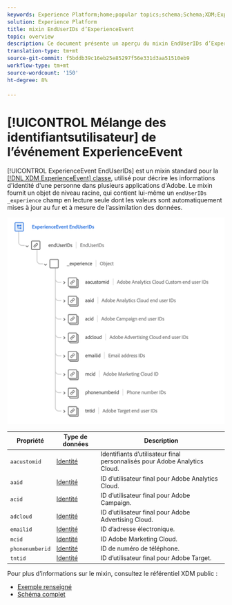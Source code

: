 ```yaml
---
keywords: Experience Platform;home;popular topics;schema;Schema;XDM;ExperienceEvent;fields;schemas;Schemas;Schema design;mixin;mixin;enduserids;end-user;end user;ids;
solution: Experience Platform
title: mixin EndUserIDs d’ExperienceEvent
topic: overview
description: Ce document présente un aperçu du mixin EndUserIDs d’ExperienceEvent.
translation-type: tm+mt
source-git-commit: f5bddb39c16eb25e85297f56e331d3aa51510eb9
workflow-type: tm+mt
source-wordcount: '150'
ht-degree: 8%

---
```



# [!UICONTROL Mélange des identifiantsutilisateur] de l’événement ExperienceEvent

[!UICONTROL ExperienceEvent EndUserIDs] est un mixin standard pour la [[!DNL XDM ExperienceEvent] classe](../../classes/individual-profile.md), utilisé pour décrire les informations d&#39;identité d&#39;une personne dans plusieurs applications d&#39;Adobe. Le mixin fournit un objet de niveau racine, qui contient lui-même un `endUserIDs` `_experience` champ en lecture seule dont les valeurs sont automatiquement mises à jour au fur et à mesure de l’assimilation des données.

<img src="../../images/mixins/enduserids.png" width="700" /><br />

| Propriété | Type de données | Description |
| --- | --- | --- |
| `aacustomid` | [Identité](../../data-types/identity.md) | Identifiants d’utilisateur final personnalisés pour Adobe Analytics Cloud. |
| `aaid` | [Identité](../../data-types/identity.md) | ID d’utilisateur final pour Adobe Analytics Cloud. |
| `acid` | [Identité](../../data-types/identity.md) | ID d’utilisateur final pour Adobe Campaign. |
| `adcloud` | [Identité](../../data-types/identity.md) | ID d’utilisateur final pour Adobe Advertising Cloud. |
| `emailid` | [Identité](../../data-types/identity.md) | ID d’adresse électronique. |
| `mcid` | [Identité](../../data-types/identity.md) | ID Adobe Marketing Cloud. |
| `phonenumberid` | [Identité](../../data-types/identity.md) | ID de numéro de téléphone. |
| `tntid` | [Identité](../../data-types/identity.md) | ID d’utilisateur final pour Adobe Target. |

Pour plus d’informations sur le mixin, consultez le référentiel XDM public :

* [Exemple renseigné](https://github.com/adobe/xdm/blob/master/components/mixins/experience-event/experienceevent-enduserids.example.1.json)
* [Schéma complet](https://github.com/adobe/xdm/blob/master/components/mixins/experience-event/experienceevent-enduserids.schema.json)
